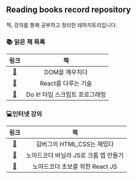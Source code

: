 ## Reading books record repository

책, 강의를 통해 공부하고 정리한 레파지토리입니다.

### 📚 읽은 책 목록

|                         링크                         |               책                |
| :--------------------------------------------------: | :-----------------------------: |
| [🔗](https://github.com/dongwonnn/DOM_Enlightenment) |         DOM을 깨우치다          |
|  [🔗](https://github.com/dongwonnn/learning-react)   |       React를 다루는 기술       |
| [🔗](https://github.com/dongwonnn/DOM_Enlightenment) | Do it! 타입 스크립트 프로그래밍 |

### 💻인터넷 강의

|  링크  |                  책                   |
| :----: | :-----------------------------------: |
| [🔗]() |      김버그의 HTML,CSS는 재밌다       |
| [🔗]() | 노마드코더 바닐라 JS로 크롬 앱 만들기 |
| [🔗]() |    노마드코더 초보를 위한 React JS    |
